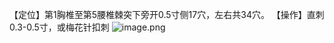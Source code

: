 【定位】第1胸椎至第5腰椎棘突下旁开0.5寸侧17穴，左右共34穴。 
【操作】直刺0.3-0.5寸，或梅花针扣刺
![image.png](https://picgo18719498306.oss-cn-guangzhou.aliyuncs.com/20250424010430376.png)
